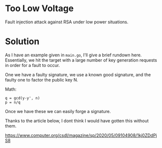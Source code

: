 # Too Low Voltage

Fault injection attack against RSA under low power situations.

# Solution

As I have an example given in `main.go`, I'll give a brief rundown here. 
Essentially, we hit the target with a large number of key generation requests in order for a fault to occur. 

One we have a faulty signature, we use a known good signature, and the faulty one to factor the public key N.

Math:
```
q = gcd(y-y', n)
p = n/q
```

Once we have these we can easily forge a signature.

Thanks to the article below, I dont think I would have gotten this without them.

https://www.computer.org/csdl/magazine/sp/2020/05/09104908/1kj0ZDdPjS8